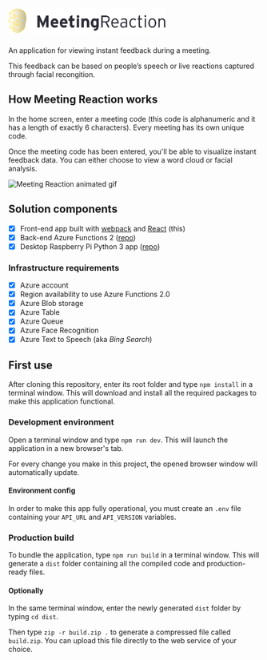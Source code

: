 # <img src="./src/assets/img/logo-meetingreaction.png" alt="Meeting Reaction" width="314" height="49" />

An application for viewing instant feedback during a meeting.

This feedback can be based on people’s speech or live reactions captured through facial recongition.

## How Meeting Reaction works
In the home screen, enter a meeting code (this code is alphanumeric and it has a length of exactly 6 characters). Every meeting has its own unique code.

Once the meeting code has been entered, you'll be able to visualize instant feedback data. You can either choose to view a word cloud or facial analysis.

<img src="https://media.giphy.com/media/MZKh6n4CKGa50YZCSW/giphy.gif" alt="Meeting Reaction animated gif" />

## Solution components

- [x] Front-end app built with [webpack](https://webpack.js.org/) and [React](https://reactjs.org/) (this)
- [x] Back-end Azure Functions 2 ([repo](https://github.com/BeyondLabsEY/meeting-reaction-functions))
- [x] Desktop Raspberry Pi Python 3 app ([repo](https://github.com/BeyondLabsEY/meeting-reaction-rasp))

### Infrastructure requirements

- [x] Azure account
- [x] Region availability to use Azure Functions 2.0
- [x] Azure Blob storage
- [x] Azure Table
- [x] Azure Queue
- [x] Azure Face Recognition
- [x] Azure Text to Speech (aka _Bing Search_)

## First use
After cloning this repository, enter its root folder and type ```npm install``` in a terminal window. This will download and install all the required packages to make this application functional.

### Development environment
Open a terminal window and type ```npm run dev```. This will launch the application in a new browser's tab.

For every change you make in this project, the opened browser window will automatically update.

#### Environment config
In order to make this app fully operational, you must create an ```.env``` file containing your ```API_URL``` and ```API_VERSION``` variables.

### Production build
To bundle the application, type ```npm run build``` in a terminal window. This will generate a ```dist``` folder containing all the compiled code and production-ready files.

#### Optionally
In the same terminal window, enter the newly generated ```dist``` folder by typing ```cd dist```.

Then type ```zip -r build.zip .``` to generate a compressed file called ```build.zip```. You can upload this file directly to the web service of your choice.